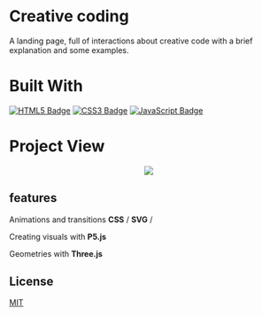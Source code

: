 # Creative coding

A landing page, full of interactions about creative code with a brief explanation and some examples.

# Built With

[![HTML5 Badge](https://img.shields.io/badge/HTML5-E34F26?style=for-the-badge&logo=html5&logoColor=white)](https://developer.mozilla.org/es/docs/Web/HTML)
[![CSS3 Badge](https://img.shields.io/badge/CSS3-1572B6?style=for-the-badge&logo=css3&logoColor=white)](https://developer.mozilla.org/es/docs/Web/CSS)
[![JavaScript Badge](https://img.shields.io/badge/JavaScript-F7DF1E?style=for-the-badge&logo=javascript&logoColor=black)](https://developer.mozilla.org/es/docs/Web/JavaScript)


# Project View

<p align="center">
    <img src="/img/screen.gif">
</p>

## features

Animations and transitions **CSS** / **SVG** / 

Creating visuals with **P5.js**

Geometries with **Three.js**

## License

[MIT](https://choosealicense.com/licenses/mit/)